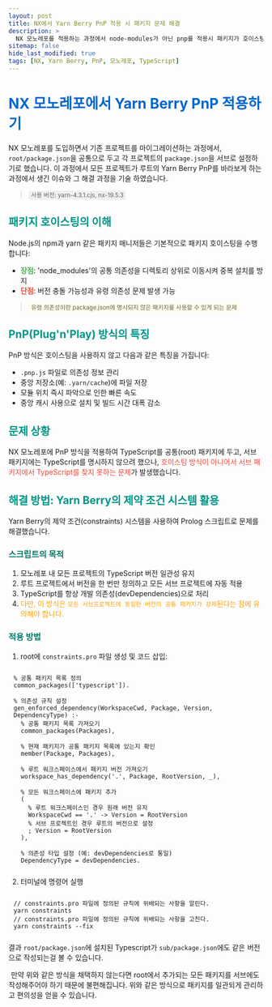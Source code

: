 ```yaml
---
layout: post
title: NX에서 Yarn Berry PnP 적용 시 패키지 문제 해결
description: >
  NX 모노레포를 적용하는 과정에서 node-modules가 아닌 pnp를 적용시 패키지가 호이스팅 되지 않아 생긴 문제를 해결하는 포스팅
sitemap: false
hide_last_modified: true
tags: [NX, Yarn Berry, PnP, 모노레포, TypeScript]
---
```


# <span style="color: #0066cc;">NX 모노레포에서 Yarn Berry PnP 적용하기</span>

NX 모노레포를 도입하면서 기존 프로젝트를 마이그레이션하는 과정에서, `root/package.json`을 공통으로 두고 각 프로젝트의 `package.json`을 서브로 설정하기로 했습니다. 이 과정에서 모든 프로젝트가 루트의 Yarn Berry PnP를 바라보게 하는 과정에서 생긴 이슈와 그 해결 과정을 기술 하였습니다.

> <small style="background-color: #f0f0f0; padding: 2px 5px; border-radius: 3px;">사용 버전: yarn-4.3.1.cjs, nx-19.5.3</small>

## <span style="color: #009688;">패키지 호이스팅의 이해</span>

Node.js의 npm과 yarn 같은 패키지 매니저들은 기본적으로 패키지 호이스팅을 수행합니다:

- <span style="color: #4CAF50;">**장점**</span>: 'node_modules'의 공통 의존성을 디렉토리 상위로 이동시켜 중복 설치를 방지
- <span style="color: #F44336;">**단점**</span>: 버전 충돌 가능성과 유령 의존성 문제 발생 가능
> <small style="background-color: #FFFDE7; padding: 2px 5px; border-radius: 3px;">유령 의존성이란 package.json에 명시되지 않은 패키지를 사용할 수 있게 되는 문제</small>

## <span style="color: #009688;">PnP(Plug'n'Play) 방식의 특징</span>

PnP 방식은 호이스팅을 사용하지 않고 다음과 같은 특징을 가집니다:

- `.pnp.js` 파일로 의존성 정보 관리
- 중앙 저장소(예: `.yarn/cache`)에 파일 저장 
- 모듈 위치 즉시 파악으로 인한 빠른 속도
- 중앙 캐시 사용으로 설치 및 빌드 시간 대폭 감소

## <span style="color: #009688;">문제 상황</span>

NX 모노레포에 PnP 방식을 적용하여 TypeScript를 공통(root) 패키지에 두고, 서브 패키지에는 TypeScript를 명시하지 않으려 했으나, <span style="color: #F44336;">호이스팅 방식이 아니어서 서브 패키지에서 TypeScript를 찾지 못하는 문제</span>가 발생했습니다.

## <span style="color: #009688;">해결 방법: Yarn Berry의 제약 조건 시스템 활용</span>

Yarn Berry의 제약 조건(constraints) 시스템을 사용하여 Prolog 스크립트로 문제를 해결했습니다.

### <span style="color: #00796B;">스크립트의 목적</span>
1. 모노레포 내 모든 프로젝트의 TypeScript 버전 일관성 유지
2. 루트 프로젝트에서 버전을 한 번만 정의하고 모든 서브 프로젝트에 자동 적용
3. TypeScript를 항상 개발 의존성(devDependencies)으로 처리
4. <span style="color: #FFA000;">다만, 이 방식은 `모든 서브프로젝트에 동일한 버전의 공통 패키지가 강제`된다는 점에 유의해야 합니다.</span>

### <span style="color: #00796B;">적용 방법</span>

1. root에 `constraints.pro` 파일 생성 및 코드 삽입:

<pre style="padding: 10px; border-radius: 5px;">
<code>% 공통 패키지 목록 정의
common_packages(['typescript']).

% 의존성 규칙 설정
gen_enforced_dependency(WorkspaceCwd, Package, Version, DependencyType) :-
  % 공통 패키지 목록 가져오기
  common_packages(Packages),
  
  % 현재 패키지가 공통 패키지 목록에 있는지 확인
  member(Package, Packages),
  
  % 루트 워크스페이스에서 패키지 버전 가져오기
  workspace_has_dependency('.', Package, RootVersion, _),
  
  % 모든 워크스페이스에 패키지 추가
  (
    % 루트 워크스페이스인 경우 원래 버전 유지
    WorkspaceCwd == '.' -> Version = RootVersion
    % 서브 프로젝트인 경우 루트의 버전으로 설정
    ; Version = RootVersion
  ),
  
  % 의존성 타입 설정 (예: devDependencies로 통일)
  DependencyType = devDependencies.</code>
</pre>

2. 터미널에 명령어 실행 
<pre style="padding: 10px; border-radius: 5px;">
<code>// constraints.pro 파일에 정의된 규칙에 위배되는 사항을 알린다.
yarn constraints 
// constraints.pro 파일에 정의된 규칙에 위배되는 사항을 고친다.
yarn constraints --fix</code>
</pre>

결과 `root/package.json`에 설치된 Typescript가 `sub/package.json`에도 같은 버전으로 
작성되는걸 볼 수 있습니다. 

<span style="padding: 5px; border-radius: 3px;">만약 위와 같은 방식을 채택하지 않는다면 root에서 추가되는 모든 패키지를 서브에도 작성해주어야 하기 때문에 
불편해집니다. 위와 같은 방식으로 패키지를 일관되게 관리하고 편의성을 얻을 수 있습니다.</span>